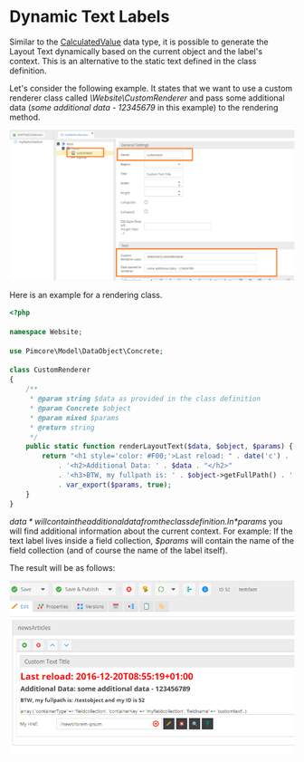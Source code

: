 # Dynamic Text Labels

Similar to the [CalculatedValue](../../../05_Objects/01_Object_Classes/01_Data_Types/33_Calculated_Value_Type.md) data type,
it is possible to generate the Layout Text dynamically based on the current object and the label's context.
This is an alternative to the static text defined in the class definition.

Let's consider the following example. It states that we want to use a custom renderer class called
*\Website\CustomRenderer* and pass some additional data (*some additional data - 12345679* in this example) to the rendering method.

![Class Definition](../../../img/dynamic_textlabel_1.png)

Here is an example for a rendering class.

```php
<?php

namespace Website;

use Pimcore\Model\DataObject\Concrete;

class CustomRenderer
{
    /**
     * @param string $data as provided in the class definition
     * @param Concrete $object 
     * @param mixed $params 
     * @return string
     */
    public static function renderLayoutText($data, $object, $params) {
        return "<h1 style='color: #F00;'>Last reload: " . date('c') . '</h1>'
            . '<h2>Additional Data: ' . $data . "</h2>"
            . '<h3>BTW, my fullpath is: ' . $object->getFullPath() . ' and my ID is ' . $object->getId() . '</h3>'
            . var_export($params, true);
    }
}
```

*$data* will contain the additional data from the class definition. In *$params* you will find additional information about the current context.
For example: If the text label lives inside a field collection, *$params* will contain the name of the field collection (and of course the name of the label itself).

The result will be as follows:

![Editmode](../../../img/dynamic_textlabel_2.png)
   
   
